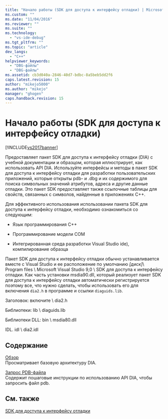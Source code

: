 ```yaml
---
title: "Начало работы (SDK для доступа к интерфейсу отладки) | Microsoft Docs"
ms.custom: ""
ms.date: "11/04/2016"
ms.reviewer: ""
ms.suite: ""
ms.technology: 
  - "vs-ide-debug"
ms.tgt_pltfrm: ""
ms.topic: "article"
dev_langs: 
  - "C++"
helpviewer_keywords: 
  - "DBG-файлы"
  - "DBG-файлы"
ms.assetid: cb3d040a-2846-40d7-bdbc-8a5beb5dd2f6
caps.latest.revision: 15
author: "mikejo5000"
ms.author: "mikejo"
manager: "ghogen"
caps.handback.revision: 15
---
```

# Начало работы (SDK для доступа к интерфейсу отладки)
[!INCLUDE[vs2017banner](../../code-quality/includes/vs2017banner.md)]

Предоставляет пакет SDK для доступа к интерфейсу отладки \(DIA\) с учебной документации и образцом, которая иллюстрирует, как использовать API DIA.  Используйте интерфейсы и методы в пакет SDK для доступа к интерфейсу отладки для разработки пользовательских приложений, которые открыты pdb\- и .dbg и их содержимого для поиска символьных значений атрибутов, адреса и другие данные отладки.  Это пакет SDK предоставляет также ссылочные таблицы для свойств, связанных с символов, найденные в приложениях C\+\+.  
  
 Для эффективного использования использовании пакета SDK для доступа к интерфейсу отладки, необходимо ознакомиться со следующим:  
  
-   Язык программирования C\+\+  
  
-   Программирование модели COM  
  
-   Интегрированная среда разработки Visual Studio ide\), компилирование образца  
  
 Пакет SDK для доступа к интерфейсу отладки обычно устанавливается вместе с Visual Studio и ее расположение по умолчанию *\[диск\]*\\ Program files \\ Microsoft Visual Studio 9,0 \\ SDK для доступа к интерфейсу отладки.  Как часть установки msdia90.dll, который реализует пакет SDK для доступа к интерфейсу отладки автоматически регистрируется поэтому все, что нужно сделать, чтобы использовать его для включения `dia2.h` в программе и ссылки  `diaguids.lib`.  
  
 Заголовок: включите \\ dia2.h  
  
 Библиотеки: lib \\ diaguids.lib  
  
 Библиотеки DLL: bin \\ msdia80.dll  
  
 IDL. idl \\ dia2.idl  
  
## Содержание  
 [Обзор](../../debugger/debug-interface-access/overview-debug-interface-access-sdk.md)  
 Просматривает базовую архитектуру DIA.  
  
 [Запрос PDB\-файла](../../debugger/debug-interface-access/querying-the-dot-pdb-file.md)  
 Содержит пошаговые инструкции по использованию API DIA, чтобы запросить файл pdb.  
  
## См. также  
 [SDK для доступа к интерфейсу отладки](../../debugger/debug-interface-access/debug-interface-access-sdk.md)